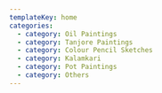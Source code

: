 ```yaml
---
templateKey: home
categories:
  - category: Oil Paintings
  - category: Tanjore Paintings
  - category: Colour Pencil Sketches
  - category: Kalamkari
  - category: Pot Paintings
  - category: Others
---
```



